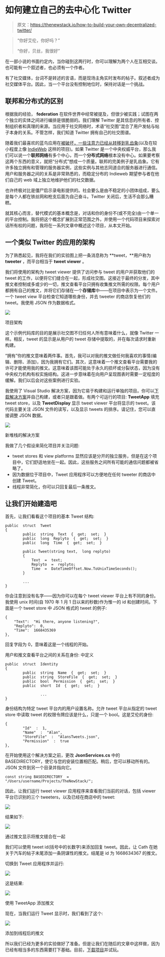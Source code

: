 # 如何建立自己的去中心化 Twitter

> 原文：<https://thenewstack.io/how-to-build-your-own-decentralized-twitter/>

> “你好艾伦，你好吗？”
> 
> “你好，贝丝，我很好”

在一部小说的书面约定内，当你碰到这两行时，你可以理解为两个人在互相交谈。也可能有一个叙述者，也必须有一个作者。

有了社交媒体，台词不是转述的言语，而是现场主角实时发布的帖子。叙述者成为社交媒体平台。因此，当一个平台没有控制地位时，保持对话是一个挑战。

## 联邦和分布式的区别

根据我的经验， **federation** 在软件世界中经常被提及，但很少被实践；试图在两个独立的实体之间进行编排是很脆弱的。我们理解 Twitter 是其信息的所有者、控制组织者和真理的来源。当应用于社交网络时，术语“社交图”混合了用户发帖与帖子本身的关系。不管怎样，我们知道 Twitter 拥有自己的社交图谱。

随着我们最喜欢的蓝鸟应用在[被破坏，一些注意力已经从](https://thenewstack.io/twitter-turmoil-we-need-an-open-protocol-for-public-discourse/)[转移到乳齿象](https://thenewstack.io/devs-are-excited-by-activitypub-open-protocol-for-mastodon/)(以及在较小程度上像 [IndieWeb](https://indieweb.org/) 这样的项目)。如果 Twitter 是一个中央权威平台，那么我们可以说一个**联邦网络**有多个中心，而一个**分布式网络**根本没有中心。如果要考察这两个东西的意义，就把“分布式”想成一个质量。联邦的完美例子是乳齿象。它有许多独立拥有和管理的服务器实例，这些实例与其他志同道合的服务器进行通信。用户和服务器之间的关系是非常熟悉的，而稳定分布的 Indieweb 期望参与者在他们自己的 web 域上独立地维护他们的社交数据。

也许终极对比是僵尸启示录电影提供的。社会要么是由不稳定的小团体组成，要么是每个人都在铁丝网和枪支后面为自己奋斗。Twitter 关闭后，生活不会那么糟糕。

就其核心而言，替代模式的基本概念是，对话和你的身份不(或不完全)由一个单一的平台控制。我将把这个概念扩展到正常范围之外，并使用一个代码项目来探索对话所有权的问题，我将在一系列文章中概述这个项目，从本文开始。

## 一个类似 Twitter 的应用的架构

为了熟悉起见，我将在我们的实验图上把一条消息称为 **tweet，**用户称为 **tweeter** ，而平台相当于 **tweet viewer** 。

我们将使用的架构为 tweet viewer 提供了访问参与 tweet 的用户并获取他们的 tweet 的工作，以便将它们缝合在一起，形成社交图。这接近于最终的分发，其中推文者控制或多或少的一切，推文查看平台只拥有收集推文所需的权限。每个用户都拥有自己的推文，并将它们存储在一个**存储库**中——在项目中表示为一个文件。一个 tweet view 平台检查它知道哪些身份，并去 tweeter 的商店恢复他们的 tweet。我使用 JSON 作为数据格式。

![](img/0b23aab97918465f0303e1f8256e533d.png)

项目架构

这个示例代码库的目的是展示社交图不归任何人所有意味着什么，就像 Twitter 一样。相反，tweet 的显示是从用户的 tweet 存储中提取的，并在每次请求时重新构建。

“拥有”你的推文意味着两件事。首先，我可以对我的推文做任何我喜欢的事情(编辑、删除、添加)，因为我拥有它们。其次，这意味着一个推文查看平台需要我的许可才能使用我的推文。这意味着该图可能处于永久的损坏或分裂状态，因为没有中央权力机构有权实施结构。这进一步意味着在向用户呈现图表时需要一定程度的缓解。我们以后会对这些案例进行实验。

我使用了 Visual Studio 解决方案，因为它易于构建和运行单独的项目。你可以[下载解决方案](https://github.com/eastmad/TheNewStack)并自己构建，或者只是跟着做。有两个可运行的项目: **TweetApp** 填充 tweet store，以及 **TweetDisplay** 显示 tweet viewer 平台将显示的 tweet。该代码主要关注 JSON 文件的读写，以及显示 tweets 的排序。请记住，您可以直接调整 JSON 数据。

![](img/c7380ec64dae3d5ec47440f2d2ce8e5d.png)

新堆栈的解决方案

我做了几个假设来简化项目并关注问题:

*   tweet stores 和 view platforms 显然应该是分开的独立服务，但是在这个项目中，它们舒适地坐在一起。因此，这些服务之间所有可能的通信问题都被省略了。
*   因为数据位于项目中，Tweet 应用程序可以方便地在任何 tweeter 的商店中创建 Tweet。
*   线程非常简化，你可以只回复最后一条推文。

## 让我们开始建造吧

首先，让我们看看这个项目的基本 Tweet 结构:

```
public  struct  Tweet
{
        public  string  Text  {  get;  set;  }
        public  long  Replyto  {  get;  set;  }
        public  long  Time  {  get;  set;  }

        public Tweet(string text,  long replyto)
        {
            Text  =  text;
            Replyto  =  replyto;
            Time  =  DateTimeOffset.Now.ToUnixTimeSeconds();
        }

        ...
}

```

你会注意到没有名字——因为你可以在每个 tweet viewer 平台上有不同的身份。我使用 unix 时间(自 1970 年 1 月 1 日以来的秒数)作为惟一的 id 和创建时间。下面是一个 tweet store 中 JSON 格式的 tweet 的例子:

```
{
    "Text":  "Hi there, anyone listening?",
    "Replyto":  0,
    "Time":  1668435369
},

```

回复字段为 0，意味着这是一个线程的开始。

用户和推文查看平台之间的关系在身份:
中定义

```
public  struct  Identity
{
        public  string  Name  {  get;  set;  }
        public  string  StoreFile  {  get;  set;  }
        public  bool  Permission  {  get;  set;  }
        public  short  Id  {  get;  set;  }

                ...
}

```

身份结构为特定 tweet 平台内的用户设置名称。允许 tweet 平台从指定的 tweet store 中读取 tweet 的权限令牌应该是什么，只是一个 bool。这是艾伦的身份:

```
{
        "Id"  :  1,
        "Name"  :  "Alan",
        "StoreFile"  :  "AlansTweets.json",
        "Permission"  :  true
},

```

在开始使用这个解决方案之前，更改 **JsonServices.cs** 中的 BASEDIRECTORY，使它与您的安装位置相匹配。稍后，您可以移动所有的。JSON 文件到另一个目录并指向它。

```
const string BASEDIRECTORY  =  "/Users/username/Projects/TheNewStack/";

```

因此，让我们运行 tweet viewer 应用程序来查看我们当前的对话，包括 viewer 平台已识别的三个 tweeters，以及已经在商店中的 tweet:

![](img/24240f0eace4848bfbf758d2a0ed391c.png)

结果如下:

![](img/41f65c8772589953db857fab72fe092e.png)

通过推文显示将推文缝合在一起

我们可以使用 tweet id(括号中的长数字)来添加回复 tweet。因此，让 Cath 在她关于汽车的帖子末尾添加一条阴谋性的推文。结尾是 id 为 1668634367 的推文。

切换到 Tweet 应用程序并运行:

![](img/257e90287f70ded07b6a4bc33047a25e.png)

这是结果:

![](img/68667528e59855f24a9dd66be2a1a58a.png)

使用 TweetApp 添加推文

现在，当我们运行 Tweet 显示时，我们看到了这个:

![](img/78391ef62700f91c09066c1fe1e79c95.png)

添加到线程后的推文

所以我们已经为更多的实验做好了准备。但是让我们在随后的文章中这样做，因为已经有相当多的东西需要打下基础。目前，[下载项目](https://github.com/eastmad/TheNewStack)并试玩。

<svg xmlns:xlink="http://www.w3.org/1999/xlink" viewBox="0 0 68 31" version="1.1"><title>Group</title> <desc>Created with Sketch.</desc></svg>